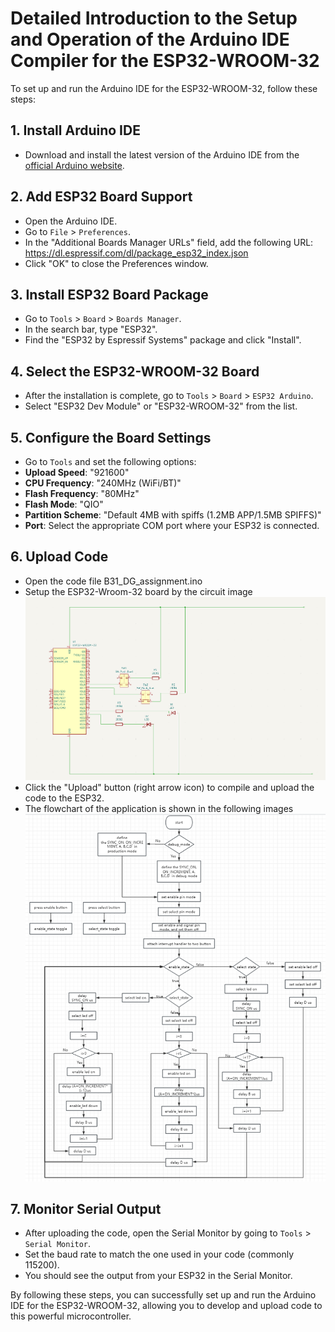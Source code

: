 ﻿# Detailed Introduction to the Setup and Operation of the Arduino IDE Compiler for the ESP32-WROOM-32

To set up and run the Arduino IDE for the ESP32-WROOM-32, follow these steps:

## 1. Install Arduino IDE
- Download and install the latest version of the Arduino IDE from the [official Arduino website](https://www.arduino.cc/en/software).

## 2. Add ESP32 Board Support
- Open the Arduino IDE.
- Go to `File` > `Preferences`.
- In the "Additional Boards Manager URLs" field, add the following URL: https://dl.espressif.com/dl/package_esp32_index.json
- Click "OK" to close the Preferences window.

## 3. Install ESP32 Board Package
- Go to `Tools` > `Board` > `Boards Manager`.
- In the search bar, type "ESP32".
- Find the "ESP32 by Espressif Systems" package and click "Install".

## 4. Select the ESP32-WROOM-32 Board
- After the installation is complete, go to `Tools` > `Board` > `ESP32 Arduino`.
- Select "ESP32 Dev Module" or "ESP32-WROOM-32" from the list.

## 5. Configure the Board Settings
- Go to `Tools` and set the following options:
- **Upload Speed**: "921600"
- **CPU Frequency**: "240MHz (WiFi/BT)"
- **Flash Frequency**: "80MHz"
- **Flash Mode**: "QIO"
- **Partition Scheme**: "Default 4MB with spiffs (1.2MB APP/1.5MB SPIFFS)"
- **Port**: Select the appropriate COM port where your ESP32 is connected.

## 6. Upload Code
- Open the code file B31_DG_assignment.ino
- Setup the ESP32-Wroom-32 board by the circuit image
  ![image](https://github.com/lwb2001258/B31DG-H00484764-Assignment1/blob/main/Screenshot%202025-02-16%20203304.png)
- Click the "Upload" button (right arrow icon) to compile and upload the code to the ESP32.
- The flowchart of the application is shown in the following images
   ![image](https://github.com/lwb2001258/B31DG-H00484764-Assignment1/blob/main/Screenshot%202025-02-16%20223630.png)

## 7. Monitor Serial Output
- After uploading the code, open the Serial Monitor by going to `Tools` > `Serial Monitor`.
- Set the baud rate to match the one used in your code (commonly 115200).
- You should see the output from your ESP32 in the Serial Monitor.

By following these steps, you can successfully set up and run the Arduino IDE for the ESP32-WROOM-32, allowing you to develop and upload code to this powerful microcontroller.
